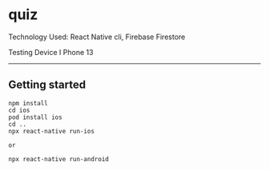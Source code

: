 # quiz

Technology Used: 
React Native cli, Firebase Firestore

Testing Device
I Phone 13

-----------------------
## Getting started

```
npm install
cd ios
pod install ios
cd ..
npx react-native run-ios

or

npx react-native run-android
```
